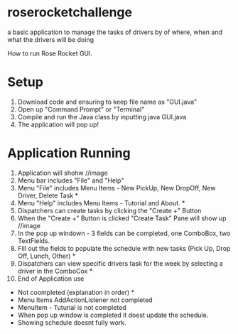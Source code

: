 # roserocketchallenge
a basic application to manage the tasks of drivers by of where, when and what the drivers will be doing



How to run Rose Rocket GUI.
# Setup
1. Download code and ensuring to keep file name as "GUI.java"
2. Open up "Command Prompt" or "Terminal"
3. Compile and run the Java class by inputting java GUI.java
4. The application will pop up!
# Application Running
1. Application will shohw //image
2. Menu bar includes "File" and "Help" 
3. Menu "File" includes Menu Items - New PickUp, New DropOff, New Driver, Delete Task *
4. Menu "Help" includes Menu Items - Tutorial and About. *
5. Dispatchers can create tasks by clicking the "Create +" Button 
6. When the "Create +" Button is clicked "Create Task" Pane will show up //image
7. In the pop up windown -  3 fields can be completed, one ComboBox, two TextFields. 
8. Fill out the fields to populate the schedule with new tasks (Pick Up, Drop Off, Lunch, Other) *
9. Dispatchers can view specific drivers task for the week by selecting a driver in the ComboCox *
10. End of Application use

* Not coompleted (explanation in order) *
* Menu Items AddActionListener not completed
* MenuItem - Tuturial is not completed
* When pop up window is completed it doest update the schedule.
* Showing schedule doesnt fully work.
